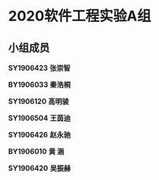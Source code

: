 # 2020软件工程实验A组

## 小组成员

**SY1906423** **张崇智**

**BY1906033** **秦浩桐**

**SY1906120** **高明骏**

**SY1906504** **王茵迪**

**SY1906426** **赵永驰**

**BY1906010** **黄  涵**

**SY1906420** **吴振赫**